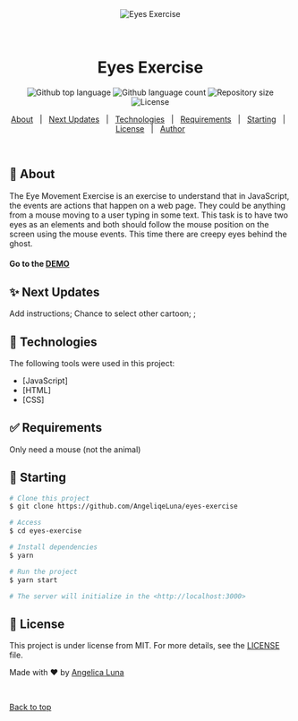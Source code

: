 <div align="center" id="top"> 
  <img src="./.github/app.gif" alt="Eyes Exercise" />

  &#xa0;

  <!-- <a href="https://eyesexercise.netlify.app">Demo</a> -->
</div>

<h1 align="center">Eyes Exercise</h1>

<p align="center">
  <img alt="Github top language" src="https://img.shields.io/github/languages/top/AngeliqeLuna/eyes-exercise?color=56BEB8">

  <img alt="Github language count" src="https://img.shields.io/github/languages/count/AngeliqeLuna/eyes-exercise?color=56BEB8">

  <img alt="Repository size" src="https://img.shields.io/github/repo-size/AngeliqeLuna/eyes-exercise?color=56BEB8">

  <img alt="License" src="https://img.shields.io/github/license/AngeliqeLuna/eyes-exercise?color=56BEB8">

  <!-- <img alt="Github issues" src="https://img.shields.io/github/issues/AngeliqeLuna/eyes-exercise?color=56BEB8" /> -->

  <!-- <img alt="Github forks" src="https://img.shields.io/github/forks/AngeliqeLuna/eyes-exercise?color=56BEB8" /> -->

  <!-- <img alt="Github stars" src="https://img.shields.io/github/stars/AngeliqeLuna/eyes-exercise?color=56BEB8" /> -->
</p>

<!-- Status -->

<!-- <h4 align="center"> 
	🚧  Eyes Exercise 🚀 Under construction...  🚧
</h4> 

<hr> -->

<p align="center">
  <a href="#dart-about">About</a> &#xa0; | &#xa0; 
  <a href="#sparkles-features">Next Updates</a> &#xa0; | &#xa0;
  <a href="#rocket-technologies">Technologies</a> &#xa0; | &#xa0;
  <a href="#white_check_mark-requirements">Requirements</a> &#xa0; | &#xa0;
  <a href="#checkered_flag-starting">Starting</a> &#xa0; | &#xa0;
  <a href="#memo-license">License</a> &#xa0; | &#xa0;
  <a href="https://github.com/AngeliqeLuna" target="_blank">Author</a>
</p>

<br>

## :dart: About ##

The Eye Movement Exercise is an exercise to understand that in JavaScript, the events are actions that happen on a web page. They could be anything from a mouse moving to a user typing in some text. This task is to have two eyes as an elements and both should follow the mouse position on the screen using the mouse events.
This time there are creepy eyes behind the ghost.
<h4>Go to the <a href="https://angeliqeluna.github.io/Eyes-Exercise">DEMO
</a></h4>

## :sparkles: Next Updates ##

Add instructions;
Chance to select other cartoon;
;

## :rocket: Technologies ##

The following tools were used in this project:

- [JavaScript]
- [HTML]
- [CSS]

## :white_check_mark: Requirements ##

Only need a mouse (not the animal)

## :checkered_flag: Starting ##

```bash
# Clone this project
$ git clone https://github.com/AngeliqeLuna/eyes-exercise

# Access
$ cd eyes-exercise

# Install dependencies
$ yarn

# Run the project
$ yarn start

# The server will initialize in the <http://localhost:3000>
```

## :memo: License ##

This project is under license from MIT. For more details, see the [LICENSE](LICENSE.md) file.


Made with :heart: by <a href="https://github.com/AngeliqeLuna" target="_blank">Angelica Luna</a>

&#xa0;

<a href="#top">Back to top</a>

